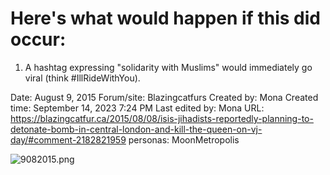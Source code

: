 # Here's what would happen if this did occur:
1. A hashtag expressing "solidarity with Muslims" would immediately go viral (think #IllRideWithYou).

Date: August 9, 2015
Forum/site: Blazingcatfurs
Created by: Mona
Created time: September 14, 2023 7:24 PM
Last edited by: Mona
URL: https://blazingcatfur.ca/2015/08/08/isis-jihadists-reportedly-planning-to-detonate-bomb-in-central-london-and-kill-the-queen-on-vj-day/#comment-2182821959
personas: MoonMetropolis

![9082015.png](Here's%20what%20would%20happen%20if%20this%20did%20occur%201%20A%20has%2067a94947b94c444583580d85a89a03a8/9082015.png)